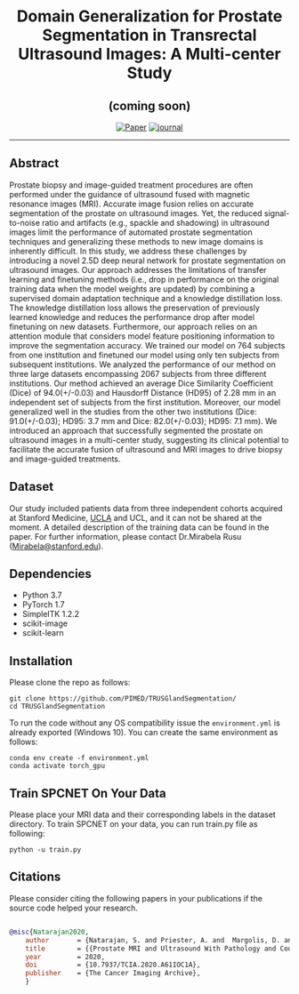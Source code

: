 
<div align="center">
 
# Domain Generalization for Prostate Segmentation in Transrectal Ultrasound Images: A Multi-center Study

## (coming soon)

[![Paper](https://img.shields.io/badge/arXiv-2011.11390-brightgreen)]()
[![journal](https://img.shields.io/badge/Journal-Medical%20Image%20Analysis-red)]()

</div>

---
## Abstract
Prostate biopsy and image-guided treatment procedures are often performed under the guidance of ultrasound fused with magnetic resonance images (MRI). Accurate image fusion relies on accurate segmentation of the prostate on ultrasound images. Yet, the reduced signal-to-noise ratio and artifacts (e.g., spackle and shadowing) in ultrasound images limit the performance of automated prostate segmentation techniques and generalizing these methods to new image domains is inherently difficult. In this study, we address these challenges by introducing a novel 2.5D deep neural network for prostate segmentation on ultrasound images. Our approach addresses the limitations of transfer learning and finetuning methods (i.e., drop in performance on the original training data when the model weights are updated) by combining a supervised domain adaptation technique and a knowledge distillation loss. The knowledge distillation loss allows the preservation of previously learned knowledge and reduces the performance drop after model finetuning on new datasets. Furthermore, our approach relies on an attention module that considers model feature positioning information to improve the segmentation accuracy. We trained our model on 764 subjects from one institution and finetuned our model using only ten subjects from subsequent institutions. We analyzed the performance of our method on three large datasets encompassing  2067 subjects from three different institutions.
Our method achieved an average Dice Similarity Coefficient (Dice) of 94.0(+/-0.03) and Hausdorff Distance (HD95) of 2.28 mm in an independent set of subjects from the first institution. Moreover, our model generalized well in the studies from the other two institutions (Dice: 91.0(+/-0.03); HD95: 3.7 mm and Dice: 82.0(+/-0.03); HD95: 7.1 mm). We introduced an approach that successfully segmented the prostate on ultrasound images in a multi-center study, suggesting its clinical potential to facilitate the accurate fusion of ultrasound and MRI images to drive biopsy and image-guided treatments.

## Dataset
Our study included patients data from three independent cohorts acquired at Stanford Medicine, [UCLA](https://wiki.cancerimagingarchive.net/pages/viewpage.action?pageId=68550661) and UCL, and it can not be shared at the moment. A detailed description of the training data can be found in the paper. For further information, please contact Dr.Mirabela Rusu ([Mirabela@stanford.edu](Mirabela@stanford.edu)).


## Dependencies
- Python 3.7
- PyTorch 1.7
- SimpleITK 1.2.2
- scikit-image
- scikit-learn

## Installation
 Please clone the repo as follows:
 
 ```
 git clone https://github.com/PIMED/TRUSGlandSegmentation/
 cd TRUSGlandSegmentation
```
To run the code without any OS compatibility issue the `environment.yml` is already exported (Windows 10). You can create the same environment as follows:
 ```
conda env create -f environment.yml
conda activate torch_gpu
```


## Train SPCNET On Your Data
Please place your MRI data and their corresponding labels in the dataset directory. To train SPCNET on your data, you can run train.py file as following:
 
 ```python -u train.py```
 
 ## Citations
Please consider citing the following papers in your publications if the source code helped your research.
```bibtex

@misc{Natarajan2020,
    author       = {Natarajan, S. and Priester, A. and  Margolis, D. and Huang, J. and Marks, L. },
    title        = {{Prostate MRI and Ultrasound With Pathology and Coordinates of Tracked Biopsy (Prostate-MRI-US-Biopsy)}},
    year         = 2020,
    doi          = {10.7937/TCIA.2020.A61IOC1A},
    publisher    = {The Cancer Imaging Archive},
    }
    
```
